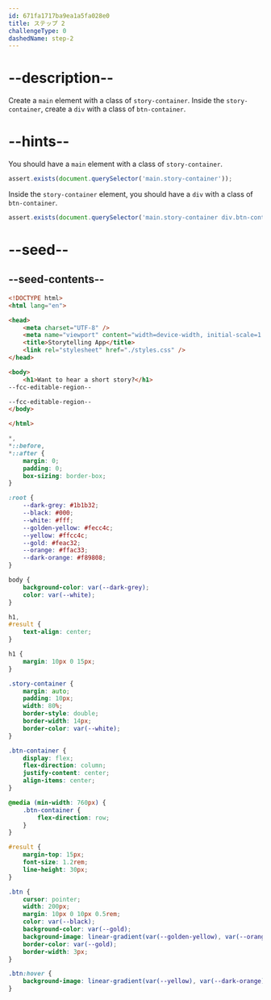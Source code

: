 ```yaml
---
id: 671fa1717ba9ea1a5fa028e0
title: ステップ 2
challengeType: 0
dashedName: step-2
---
```


# --description--

Create a `main` element with a class of `story-container`. Inside the `story-container`, create a `div` with a class of `btn-container`.

# --hints--

You should have a `main` element with a class of `story-container`.

```js
assert.exists(document.querySelector('main.story-container'));
```

Inside the `story-container` element, you should have a `div` with a class of `btn-container`.

```js
assert.exists(document.querySelector('main.story-container div.btn-container'));
```

# --seed--

## --seed-contents--

```html
<!DOCTYPE html>
<html lang="en">

<head>
    <meta charset="UTF-8" />
    <meta name="viewport" content="width=device-width, initial-scale=1.0" />
    <title>Storytelling App</title>
    <link rel="stylesheet" href="./styles.css" />
</head>

<body>
    <h1>Want to hear a short story?</h1>
--fcc-editable-region--

--fcc-editable-region--
</body>

</html>
```

```css
*,
*::before,
*::after {
    margin: 0;
    padding: 0;
    box-sizing: border-box;
}

:root {
    --dark-grey: #1b1b32;
    --black: #000;
    --white: #fff;
    --golden-yellow: #fecc4c;
    --yellow: #ffcc4c;
    --gold: #feac32;
    --orange: #ffac33;
    --dark-orange: #f89808;
}

body {
    background-color: var(--dark-grey);
    color: var(--white);
}

h1,
#result {
    text-align: center;
}

h1 {
    margin: 10px 0 15px;
}

.story-container {
    margin: auto;
    padding: 10px;
    width: 80%;
    border-style: double;
    border-width: 14px;
    border-color: var(--white);
}

.btn-container {
    display: flex;
    flex-direction: column;
    justify-content: center;
    align-items: center;
}

@media (min-width: 760px) {
    .btn-container {
        flex-direction: row;
    }
}

#result {
    margin-top: 15px;
    font-size: 1.2rem;
    line-height: 30px;
}

.btn {
    cursor: pointer;
    width: 200px;
    margin: 10px 0 10px 0.5rem;
    color: var(--black);
    background-color: var(--gold);
    background-image: linear-gradient(var(--golden-yellow), var(--orange));
    border-color: var(--gold);
    border-width: 3px;
}

.btn:hover {
    background-image: linear-gradient(var(--yellow), var(--dark-orange));
}
```

